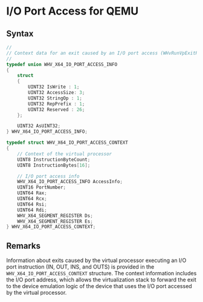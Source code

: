 # I/O Port Access for QEMU

## Syntax
```C
//
// Context data for an exit caused by an I/O port access (WHvRunVpExitReasonX64IOPortAccess)
//
typedef union WHV_X64_IO_PORT_ACCESS_INFO
{
    struct
    {
        UINT32 IsWrite : 1;
        UINT32 AccessSize: 3;
        UINT32 StringOp : 1;
        UINT32 RepPrefix : 1;
        UINT32 Reserved : 26;
    };

    UINT32 AsUINT32;
} WHV_X64_IO_PORT_ACCESS_INFO;

typedef struct WHV_X64_IO_PORT_ACCESS_CONTEXT
{
    // Context of the virtual processor
    UINT8 InstructionByteCount;
    UINT8 InstructionBytes[16];

    // I/O port access info
    WHV_X64_IO_PORT_ACCESS_INFO AccessInfo;
    UINT16 PortNumber;
    UINT64 Rax;
    UINT64 Rcx;
    UINT64 Rsi;
    UINT64 Rdi;
    WHV_X64_SEGMENT_REGISTER Ds;
    WHV_X64_SEGMENT_REGISTER Es;
} WHV_X64_IO_PORT_ACCESS_CONTEXT;
```

## Remarks

Information about exits caused by the virtual processor executing an I/O port instruction (IN, OUT, INS, and OUTS) is provided in the `WHV_X64_IO_PORT_ACCESS_CONTEXT` structure. The context information includes the I/O port address, which allows the virtualization stack to forward the exit to the device emulation logic of the device that uses the I/O port accessed by the virtual processor. 